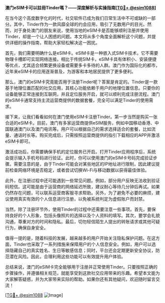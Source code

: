 **澳门eSIM卡可以註冊Tinder嗎？——深度解析与实操指南[[TG💪+ @esim1088](https://t.me/s/esim1088)]**

在当今这个高度数字化的时代，社交软件已成为我们日常生活中不可或缺的一部分。其中，Tinder作为一款风靡全球的约会应用，吸引了无数用户的目光。然而，对于身处澳门的朋友来说，使用当地的eSIM卡是否能够顺利注册并使用Tinder，却是一个让人困惑的问题。本文将从多个角度全面解析这个问题，并提供详细的操作指南，帮助大家轻松解决这一困扰。

首先，我们需要明确什么是eSIM卡。eSIM卡是一种嵌入式SIM卡技术，它不需要物理卡槽即可实现网络连接。相比于传统SIM卡，eSIM卡具有体积小、安装便捷等优点，尤其适合频繁更换设备或需要多卡多待的人群。澳门作为国际化的都市，近年来eSIM卡的应用逐渐普及，为游客和本地居民提供了更多便利。

那么，澳门的eSIM卡究竟能否用于注册Tinder呢？答案是肯定的。Tinder是一款基于地理位置匹配的社交应用，其核心功能依赖于用户的地理位置信息。只要你的设备能够正常连接到互联网，并且定位服务开启，就可以顺利完成注册流程。澳门的eSIM卡通常支持主流运营商提供的数据套餐，完全可以满足Tinder的使用需求。

接下来，让我们看看如何在澳门使用eSIM卡注册Tinder。第一步当然是购买一张合适的eSIM卡。目前，澳门有多家运营商提供eSIM服务，例如中国移动香港、中国联通澳门以及澳门电讯等。用户可以根据自己的需求选择适合的套餐，比如流量、通话时长等。购买完成后，只需按照运营商提供的指引下载相应的APP并激活eSIM卡即可。

激活成功后，你需要确保手机的定位服务已开启。打开Tinder应用程序后，系统会提示输入手机号码进行验证。此时，你可以使用澳门的eSIM卡号码完成验证步骤。需要注意的是，由于Tinder可能会对某些地区的IP地址进行限制，因此建议提前检查网络环境是否稳定，或者尝试切换Wi-Fi与移动数据以获得最佳体验。

此外，在注册过程中还可能遇到一些常见问题。例如，部分用户反映无法收到验证码短信。这可能是由于运营商的网络延迟所致，建议耐心等待几分钟后再试。如果仍然存在问题，可以联系运营商客服寻求帮助。另外，为了避免不必要的麻烦，建议使用真实有效的个人信息进行注册，以免被系统判定为虚假账户而封禁。

当然，除了注册环节外，使用Tinder的过程中还需要注意一些事项。首先，要保持良好的个人形象，包括头像照片的选择以及个人资料的填写。其次，要学会礼貌沟通，尊重对方的时间和隐私。最后，切勿轻信陌生人提出的转账请求或其他可疑行为，确保自身安全。

值得一提的是，随着科技的发展，越来越多的用户开始关注隐私保护问题。在这方面，Tinder也采取了一系列措施来保障用户的个人信息安全。例如，用户可以选择隐藏自己的真实姓名、生日等敏感信息；同时，平台还会定期更新安全协议，防范潜在风险。因此，合理利用这些功能可以有效提升用户体验。

总结来说，澳门的eSIM卡完全能够用于注册并正常使用Tinder。只要按照正确的步骤操作，并遵循相关规范，就能享受到这款社交应用带来的乐趣。希望本文能为大家解答疑惑，并为大家带来实际的帮助。如果你还有其他疑问，欢迎随时留言交流！

[[TG💪+ @esim1088](https://t.me/s/esim1088) ![Image](https://i.postimg.cc/4NQfJmqS/Snipaste-2025-05-13-00-14-12.png)]